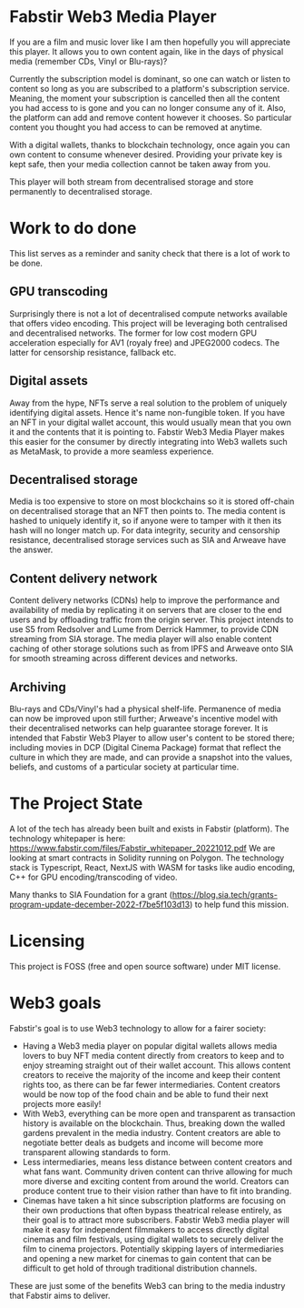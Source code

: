 # Fabstir Web3 Media Player

If you are a film and music lover like I am then hopefully you will appreciate this player. It allows you to own content again, like in the days of physical media (remember CDs, Vinyl or Blu-rays)?

Currently the subscription model is dominant, so one can watch or listen to content so long as you are subscribed to a platform's subscription service. Meaning, the moment your subscription is cancelled then all the content you had access to is gone and you can no longer consume any of it. Also, the platform can add and remove content however it chooses. So particular content you thought you had access to can be removed at anytime.

With a digital wallets, thanks to blockchain technology, once again you can own content to consume whenever desired. Providing your private key is kept safe, then your media collection cannot be taken away from you.

This player will both stream from decentralised storage and store permanently to decentralised storage. 


# Work to do done

This list serves as a reminder and sanity check that there is a lot of work to be done.

## GPU transcoding
Surprisingly there is not a lot of decentralised compute networks available that offers video encoding. This project will be leveraging both centralised and decentralised networks. The former for low cost modern GPU acceleration especially for AV1 (royaly free) and JPEG2000 codecs. The latter for censorship resistance, fallback etc.

## Digital assets
Away from the hype, NFTs serve a real solution to the problem of uniquely identifying digital assets. Hence it's name non-fungible token. If you have an NFT in your digital wallet account, this would usually mean that you own it and the contents that it is pointing to.
Fabstir Web3 Media Player makes this easier for the consumer by directly integrating into Web3 wallets such as MetaMask, to provide a more seamless experience.

## Decentralised storage
Media is too expensive to store on most blockchains so it is stored off-chain on decentralised storage that an NFT then points to. The media content is hashed to uniquely identify it, so if anyone were to tamper with it then its hash will no longer match up. For data integrity, security and censorship resistance, decentralised storage services such as SIA and Arweave have the answer.

## Content delivery network
Content delivery networks (CDNs) help to improve the performance and availability of media by replicating it on servers that are closer to the end users and by offloading traffic from the origin server. This project intends to use S5 from Redsolver and Lume from Derrick Hammer, to provide CDN streaming from SIA storage. The media player will also enable content caching of other storage solutions such as from IPFS and Arweave onto SIA for smooth streaming across different devices and networks.

## Archiving
Blu-rays and CDs/Vinyl's had a physical shelf-life. Permanence of media can now be improved upon still further; Arweave's incentive model with their decentralised networks can help guarantee storage forever. It is intended that Fabstir Web3 Player to allow user's content to be stored there; including movies in DCP (Digital Cinema Package) format that reflect the culture in which they are made, and can provide a snapshot into the values, beliefs, and customs of a particular society at particular time.

# The Project State
A lot of the tech has already been built and exists in Fabstir (platform). The technology whitepaper is here: https://www.fabstir.com/files/Fabstir_whitepaper_20221012.pdf
We are looking at smart contracts in Solidity running on Polygon. The technology stack is Typescript, React, NextJS with WASM for tasks like audio encoding, C++ for GPU encoding/transcoding of video.

Many thanks to SIA Foundation for a grant (https://blog.sia.tech/grants-program-update-december-2022-f7be5f103d13) to help fund this mission.

# Licensing 
This project is FOSS (free and open source software) under MIT license.

# Web3 goals
Fabstir's goal is to use Web3 technology to allow for a fairer society:

 - Having a Web3 media player on popular digital wallets allows media lovers to buy NFT media content directly from creators to keep and to enjoy streaming straight out of their wallet account. This allows content creators to receive the majority of the income and keep their content rights too, as there can be far fewer intermediaries. Content creators would be now top of the food chain and be able to fund their next projects more easily!
 - With Web3, everything can be more open and transparent as transaction history is available on the blockchain. Thus, breaking down the walled gardens prevalent in the media industry. Content creators are able to negotiate better deals as budgets and income will become more transparent allowing standards to form.
 - Less intermediaries, means less distance between content creators and what fans want.  Community driven content can thrive allowing for much more diverse and exciting content from around the world. Creators can produce content true to their vision rather than have to fit into branding.
 - Cinemas have taken a hit since subscription platforms are focusing on their own productions that often bypass theatrical release entirely, as their goal is to attract more subscribers. Fabstir Web3 media player will make it easy for independent filmmakers to access directly digital cinemas and film festivals, using digital wallets to securely deliver the film to cinema projectors. Potentially skipping layers of intermediaries and opening a new market for cinemas to gain content that can be difficult to get hold of through traditional distribution channels.

These are just some of the benefits Web3 can bring to the media industry that Fabstir aims to deliver.
